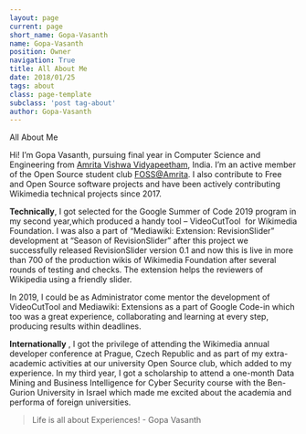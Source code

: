 ```yaml
---
layout: page
current: page
short_name: Gopa-Vasanth
name: Gopa-Vasanth
position: Owner
navigation: True
title: All About Me
date: 2018/01/25
tags: about
class: page-template
subclass: 'post tag-about'
author: Gopa-Vasanth
---
```


All About Me

Hi! I’m Gopa Vasanth, pursuing final year in Computer Science and Engineering from [Amrita Vishwa Vidyapeetham](amrita.edu), India. I’m an active member of the Open Source student club [FOSS@Amrita](amfoss.in). I also contribute to Free and Open Source software projects and have been actively contributing Wikimedia technical projects since 2017.

**Technically**, I got selected for the Google Summer of Code 2019 program in my second year,which produced a handy tool – ​ VideoCutTool ​ for Wikimedia Foundation. I was also a part of “Mediawiki: Extension: RevisionSlider” development at “Season of RevisionSlider” after this project we successfully released RevisionSlider version 0.1 and now this is live in more than 700 of the production wikis of Wikimedia Foundation after several rounds of testing and checks. The extension helps the reviewers of Wikipedia using a friendly slider.

In 2019, I could be as Administrator come mentor the development of VideoCutTool and Mediawiki: Extensions as a part of Google Code-in which too was a great experience, collaborating and learning at every step, producing results within deadlines.

**Internationally** , I got the privilege of attending the Wikimedia annual developer conference at Prague, Czech Republic and as part of my extra-academic activities at our university Open Source club, which added to my experience. In my third year, I got a scholarship to attend a one-month Data Mining and Business Intelligence for Cyber Security course with the Ben-Gurion University in Israel which made me excited about the academia and performa of foreign universities.

>Life is all about Experiences! - Gopa Vasanth